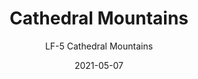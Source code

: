 ---
image_primary: "img/LF+Catherdral+Mountains+Art+WEB.jpg"
image_secondary: "img/LF+Catherdral+Mountains+Interior+WEB.jpg"
subtitle: "LF-5 Cathedral Mountains"
tags: 
  - "Wall Coverings"
title: "Cathedral Mountains"
href: "https://www.areaenvironments.com/order/lf-5cathedralmountains"
designer: "Lesley Frenz"
category: "Wall Coverings"
manufacturer: "Area Environments"
slug: "/manufacturers/area-environments/wall-coverings/lesley-frenz-cathedral-mountains"
date: "2021-05-07"
---
